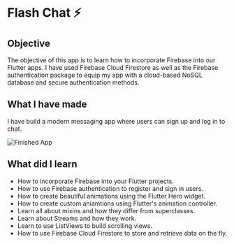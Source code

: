 
# Flash Chat ⚡️

## Objective

The objective of this app is to learn how to incorporate Firebase into our Flutter apps. I have used Firebase Cloud Firestore as well as the Firebase authentication package to equip my app with a cloud-based NoSQL database and secure authentication methods. 


## What I have made

I have build a modern messaging app where users can sign up and log in to chat.

![Finished App](https://github.com/londonappbrewery/Images/blob/master/flash_chat_flutter_demo.gif)

## What did I learn

- How to incorporate Firebase into your Flutter projects.
- How to use Firebase authentication to register and sign in users.
- How to create beautiful animations using the Flutter Hero widget.
- How to create custom aniamtions using Flutter's animation controller. 
- Learn all about mixins and how they differ from superclasses.
- Learn about Streams and how they work.
- Learn to use ListViews to build scrolling views.
- How to use Firebase Cloud Firestore to store and retrieve data on the fly.

